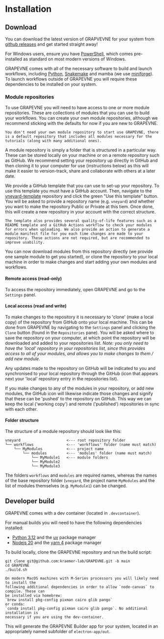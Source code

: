 # Installation

## Download

You can download the latest version of GRAPVEVNE for your system from
[github releases](https://github.com/kraemer-lab/GRAPEVNE/releases) and get started straight away!

For Windows users, ensure you have [PowerShell](https://learn.microsoft.com/en-us/powershell/), which comes pre-installed as standard on most modern versions of Windows.

GRAPEVNE comes with all of the necessary software to build and launch workflows, including [Python](https://www.python.org/), [Snakemake](https://snakemake.github.io/) and mamba (we use [miniforge](https://github.com/conda-forge/miniforge)). To launch workflows outside of GRAPEVNE you will require these dependencies to be installed on your system.


### Module repositories

To use GRAPEVNE you will need to have access to one or more module repositories. These are collections of modules that you can use to build your workflows. You can create your own module repositories, although we recommend sticking with the defaults for now if you are new to GRAPEVNE.

```{note}
You don't need your own module repository to start use GRAPEVNE, there is a default repository that includes all modules necessary for the tutorials (along with many additional ones).
```

A module repository is simply a folder that is structured in a particular way. These can be stored locally on your machine or on a remote repository such as GitHub. We recommend setting your repository up directly in GitHub and then cloning it to your computer for use (instructions below) as this will make it easier to version-track, share and collaborate with others at a later date.

We provide a GitHub template that you can use to set-up your repository. To use this template you must have a GitHub account. Then, navigate to the [vneyard-template](https://github.com/kraemer-lab/vneyard-template) repository and click the green "Use this template" button. You will be asked to provide a repository name (e.g. `vneyard`) and whether you want to make the repository Public or Private at this tiem. Once done, this will create a new repository in your account with the correct structure.

```{note}
The template also provides several quality-of-life features such as a README template and a GitHub Actions workflow to check your modules for errors when uploading. We also provide an action to generate a module manifest file for you each time changes are made to your repository. These actions are not required, but are recommended to improve usability.
```

You can now download modules from this repository directly (we provide one sample module to get you started), or clone the repository to your local machine in order to make changes and start adding your own modules and workflows.

#### Remote access (read-only)

To access the repository immediately, open GRAPEVNE and go to the `Settings` panel. 

#### Local access (read and write)

To make changes to the repository it is necessary to 'clone' (make a local copy) of the repository from GitHub onto your local machine. This can be done from GRAPEVNE by navigating to the `Settings` panel and clicking the `Clone` button (found in the `Repositories` pane). You will be asked where to save the repository on your computer, at which point the repository will be downloaded and added to your repositories list. _Note: you only need to have the 'local' repository in your repositories list, since this provides access to all of your modules, and allows you to make changes to them / add new module._

Any updates made to the repository on GitHub will be indicated to you and synchronised to your local repository through the GitHub (icon that appears next your 'local' repository entry in the repositories list).

If you make changes to any of the modules in your repository, or add new modules, the GitHub icon will likewise indicate those changes and signify that these can be 'pushed' to the repository on GitHub. This way we can keep the local ('working copy') and remote ('published') repositories in sync with each other.

#### Folder structure

The structure of a module repository should look like this:

```
vneyard                     <--- root repository folder
└── workflows               <--- 'workflows' folder (name must match)
    └── MyModules           <--- project name
        └── modules         <--- 'modules' folder (name must match)
            └── MyModule1   <--- module folders
            └── MyModule2
            └── MyModule3
```

The folders `workflows` and `modules` are required names, whereas the names of
the base repository folder (`vneyard`, the project name `MyModules` and the
list of modules themselves (e.g. `MyModule1`) can be changed.

## Developer build

GRAPEVNE comes with a dev container (located in `.devcontainer`).

For manual builds you will need to have the following dependencies installed:
- [Python 3.12](https://www.python.org/) and the [uv](https://github.com/astral-sh/uv) package manager
- [Nodejs 20](https://nodejs.org/en) and the [yarn 4](https://yarnpkg.com/) package manager

To build locally, clone the GRAPEVNE repository and run the build script:

```
git clone git@github.com:kraemer-lab/GRAPEVNE.git -b main
cd GRAPEVNE
./build.sh
```

```{note}
On modern MacOS machines with M-Series processors you will likely need to install the
following additional dependencies in order to allow `node-canvas` to compile. These can
be installed via homebrew:
`brew install pkg-config pixman cairo glib pango`
or conda:
`conda install pkg-config pixman cairo glib pango`. No additional installation is
necessary if you are using the dev-container.
```

This will generate the GRAPEVNE Builder app for your system, located in
an appropriately named subfolder of `electron-app/out`.
